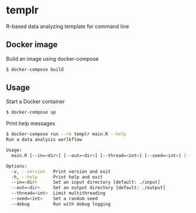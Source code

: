 templr
======

R-based data analyzing template for command line

Docker image
------------

Build an image using docker-compose

```sh
$ docker-compose build
```

Usage
-----

Start a Docker container

```sh
$ docker-compose up
```

Print help messages

```sh
$ docker-compose run --rm templr main.R --help
Run a data analysis worlkflow

Usage:
  main.R [--in=<dir>] [--out=<dir>] [--thread=<int>] [--seed=<int>] [--debug]

Options:
  -v, --version   Print version and exit
  -h, --help      Print help and exit
  --in=<dir>      Set an input directory [default: ./input]
  --out=<dir>     Set an output directory [default: ./output]
  --thread=<int>  Limit multithreading
  --seed=<int>    Set a random seed
  --debug         Run with debug logging
```

